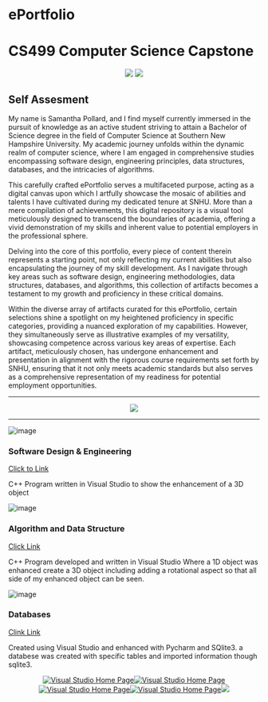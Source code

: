 # ePortfolio

# CS499 Computer Science Capstone   

<div style="text-align: center;">
    <a href="https://spollard386.github.io/ePortfolio" title="ePortfolio Home Page"><img src="https://img.shields.io/badge/Home-ePortfolio-blue.svg?style=for-the-badge&logo=homeassistant" /></a>
 <a href="https://spollard386.github.io/ePortfolio" title="GitHub Pages Home Page"><img src="https://img.shields.io/badge/page builder-GitHub Pages-green.svg?style=for-the-badge&logo=homeassistant" /></a>
</div>
 
 ## Self Assesment
 
 
 
My name is Samantha Pollard, and I find myself currently immersed in the pursuit of knowledge as an active student striving to attain a Bachelor of Science degree in the field of Computer Science at Southern New Hampshire University. My academic journey unfolds within the dynamic realm of computer science, where I am engaged in comprehensive studies encompassing software design, engineering principles, data structures, databases, and the intricacies of algorithms.

This carefully crafted ePortfolio serves a multifaceted purpose, acting as a digital canvas upon which I artfully showcase the mosaic of abilities and talents I have cultivated during my dedicated tenure at SNHU. More than a mere compilation of achievements, this digital repository is a visual tool meticulously designed to transcend the boundaries of academia, offering a vivid demonstration of my skills and inherent value to potential employers in the professional sphere.

Delving into the core of this portfolio, every piece of content therein represents a starting point, not only reflecting my current abilities but also encapsulating the journey of my skill development. As I navigate through key areas such as software design, engineering methodologies, data structures, databases, and algorithms, this collection of artifacts becomes a testament to my growth and proficiency in these critical domains.

Within the diverse array of artifacts curated for this ePortfolio, certain selections shine a spotlight on my heightened proficiency in specific categories, providing a nuanced exploration of my capabilities. However, they simultaneously serve as illustrative examples of my versatility, showcasing competence across various key areas of expertise. Each artifact, meticulously chosen, has undergone enhancement and presentation in alignment with the rigorous course requirements set forth by SNHU, ensuring that it not only meets academic standards but also serves as a comprehensive representation of my readiness for potential employment opportunities.

---

<div style="text-align: center;">
    <a href="https://spollard386.github.io/ePortfolio" title="ePortfolio Home Page"><img src="https://img.shields.io/badge/Home-ePortfolio-blue.svg?style=for-the-badge&logo=homeassistant" /></a>
</div>

---

![image](https://github.com/spollard386/Spollard.github.io/assets/108440724/0f5bd618-b015-4183-a7b5-bc15a58f6acf)

### Software Design & Engineering
[Click to Link](https://github.com/spollard386/Spollard.github.io/tree/main/Software%20Design%20and%20Engineering)

C++ Program written in Visual Studio
to show the enhancement of a 3D object 


![image](https://github.com/spollard386/Spollard.github.io/assets/108440724/6ef18b8a-e6a8-4b8f-9dba-64506b01d6af)

### Algorithm and Data Structure
[Click Link](https://github.com/spollard386/Spollard.github.io/tree/main/Algorithm%20and%20Data%20Structure)

C++ Program developed and written in Visual Studio
Where a 1D object was enhanced create a 3D object 
including adding a rotational aspect so that all side 
of my enhanced object can be seen.


![image](https://github.com/spollard386/Spollard.github.io/assets/108440724/fff4ccb9-c5c8-40e5-83ea-2a7a47731656)

### Databases 
[Clink Link](https://github.com/spollard386/Spollard.github.io/tree/main/Database)

Created using Visual Studio and enhanced with Pycharm 
and SQlite3. a databese was created with specific tables 
and imported information though sqlite3.


<div style="text-align: center;">
    <a href="https://spollard386.github.io/Visual Studio" title="Visual Studio Home Page"><img src="https://img.shields.io/badge/Visual Studio-blue.svg?style=for-the-badge&logo=homeassistant",a href="https://spollard386.github.io/Database" title="Visual Studio Home Page"><img src="https://img.shields.io/badge/Databse-pink.svg?style=for-the-badge&logo=homeassistant",a href="https://spollard386.github.io/Database" title="Visual Studio Home Page"><img src="https://img.shields.io/badge/SNHU-green.svg?style=for-the-badge&logo=homeassistant",a href="https://spollard386.github.io/Database" title="Visual Studio Home Page"><img src="https://img.shields.io/badge/Algorithm and Data-orange.svg?style=for-the-badge&logo=homeassistant",a href="https://spollard386.github.io/Database" title="Visual Studio Home Page"><img src="https://img.shields.io/badge/Software Design-grey.svg?style=for-the-badge&logo=homeassistant"
</div>




